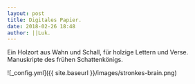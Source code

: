 ```yaml
---
layout: post
title: Digitales Papier.
date: 2018-02-26 18:48
author: ||Luk.
---
```


Ein Holzort aus Wahn und Schall, für holzige Lettern und Verse. 
Manuskripte des frühen Schattenkönigs.

![_config.yml]({{ site.baseurl }}/images/stronkes-brain.png)
